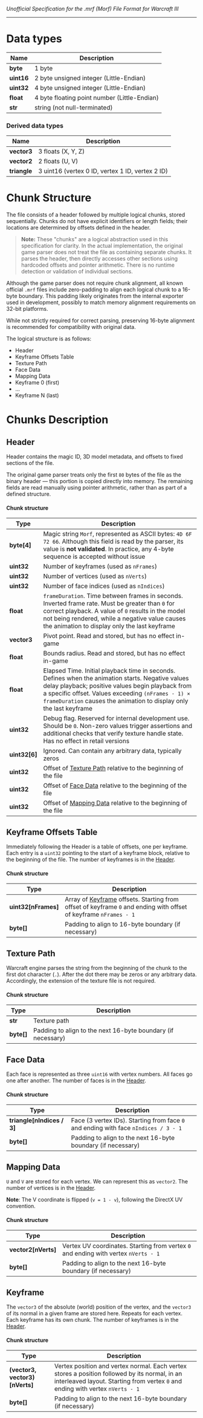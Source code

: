 *Unofficial Specification for the .mrf (Morf) File Format for Warcraft III*

<hr>

# Data types 

| Name  | Description |
|------|-------|
| **byte** | 1 byte |
| **uint16** | 2 byte unsigned integer (Little-Endian) |
| **uint32** | 4 byte unsigned integer (Little-Endian) |
| **float** | 4 byte floating point number (Little-Endian) |
| **str** | string (not null-terminated)|

### Derived data types
| Name  | Description |
|------|-------|
| **vector3** | 3 floats (X, Y, Z) |
| **vector2** | 2 floats (U, V) |
| **triangle** | 3 uint16 (vertex 0 ID, vertex 1 ID, vertex 2 ID) |

# Chunk Structure
The file consists of a header followed by multiple logical chunks, stored sequentially. Chunks do not have explicit identifiers or length fields; their locations are determined by offsets defined in the header.

> **Note:** These "chunks" are a logical abstraction used in this specification for clarity.
> In the actual implementation, the original game parser does not treat the file as containing separate chunks. It parses the header, then directly accesses other sections using hardcoded offsets and pointer arithmetic. There is no runtime detection or validation of individual sections.

Although the game parser does not require chunk alignment, all known official `.mrf` files include zero-padding to align each logical chunk to a 16-byte boundary. This padding likely originates from the internal exporter used in development, possibly to match memory alignment requirements on 32-bit platforms.

While not strictly required for correct parsing, preserving 16-byte alignment is recommended for compatibility with original data.

The logical structure is as follows:

- Header
- Keyframe Offsets Table
- Texture Path
- Face Data
- Mapping Data
- Keyframe 0 (first)
- ...
- Keyframe N (last)

# Chunks Description

## Header
Header contains the magic ID, 3D model metadata, and offsets to fixed sections of the file.

The original game parser treats only the first `80` bytes of the file as the binary header — this portion is copied directly into memory. The remaining fields are read manually using pointer arithmetic, rather than as part of a defined structure.

#### Chunk structure
| Type  | Description |
|------|-------|
| **byte[4]** | Magic string `Morf`, represented as ASCII bytes: `4D 6F 72 66`. Although this field is read by the parser, its value is **not validated**. In practice, any 4-byte sequence is accepted without issue |
| **uint32** | Number of keyframes (used as `nFrames`) |
| **uint32** | Number of vertices (used as `nVerts`) |
| **uint32** | Number of face indices (used as `nIndices`) |
| **float** | ``frameDuration``. Time between frames in seconds. Inverted frame rate. Must be greater than `0` for correct playback. A value of `0` results in the model not being rendered, while a negative value causes the animation to display only the last keyframe|
| **vector3** | Pivot point. Read and stored, but has no effect in-game |
| **float** | Bounds radius. Read and stored, but has no effect in-game |
| **float** | Elapsed Time. Initial playback time in seconds. Defines when the animation starts. Negative values delay playback; positive values begin playback from a specific offset. Values exceeding `(nFrames - 1) × frameDuration` causes the animation to display only the last keyframe
| **uint32** | Debug flag. Reserved for internal development use. Should be ``0``. Non-zero values trigger assertions and additional checks that verify texture handle state. Has no effect in retail versions
| **uint32[6]** | Ignored. Can contain any arbitrary data, typically zeros |
| **uint32**  | Offset of [Texture Path](#texture-path) relative to the beginning of the file |
| **uint32**  | Offset of [Face Data](#face-data) relative to the beginning of the file |
| **uint32**  | Offset of [Mapping Data](#mapping-data) relative to the beginning of the file |

## Keyframe Offsets Table

Immediately following the Header is a table of offsets, one per keyframe. Each entry is a `uint32` pointing to the start of a keyframe block, relative to the beginning of the file. The number of keyframes is in the [Header](#header).

#### Chunk structure
| Type         | Description |
|--------------|-------------|
| **uint32[nFrames]** | Array of [Keyframe](#keyframe) offsets. Starting from offset of keyframe `0` and ending with offset of keyframe `nFrames - 1` |
| **byte[]**    | Padding to align to 16-byte boundary (if necessary) |

## Texture Path
Warcraft engine parses the string from the beginning of the chunk to the first dot character (`.`). 
After the dot there may be zeros or any arbitrary data. Accordingly, the extension of the texture file is not required.
#### Chunk structure
| Type  | Description |
|------|-------|
| **str** | Texture path  |
| **byte[]** | Padding to align to the next 16-byte boundary (if necessary) |

## Face Data
Each face is represented as three `uint16` with vertex numbers. All faces go one after another. The number of faces is in the [Header](#header).
#### Chunk structure
| Type  | Description |
|------|-------|
| **triangle[nIndices / 3]** | Face (3 vertex IDs). Starting from face `0` and ending with face `nIndices / 3 - 1`  |
| **byte[]** | Padding to align to the next 16-byte boundary (if necessary) |

## Mapping Data
`U` and `V` are stored for each vertex. We can represent this as `vector2`. 
The number of vertices is in the [Header](#header). 

**Note**: The V coordinate is flipped (`v = 1 - v`), following the DirectX UV convention.

#### Chunk structure
| Type  | Description |
|------|-------|
| **vector2[nVerts]** | Vertex UV coordinates. Starting from vertex `0` and ending with vertex `nVerts - 1` |
| **byte[]** | Padding to align to the next 16-byte boundary (if necessary) |

## Keyframe 
The `vector3` of the absolute (world) position of the vertex, and the `vector3` of its normal in a given frame are stored here. Repeats for each vertex.  
Each keyframe has its own chunk. The number of keyframes is in the [Header](#header).
#### Chunk structure
| Type  | Description |
|------|-------|
| **(vector3, vector3)[nVerts]** | Vertex position and vertex normal. Each vertex stores a position followed by its normal, in an interleaved layout. Starting from vertex `0` and ending with vertex `nVerts - 1` |
| **byte[]** | Padding to align to the next 16-byte boundary (if necessary) |